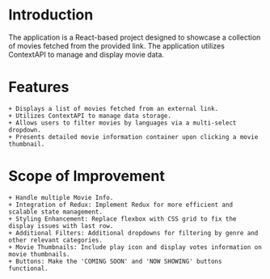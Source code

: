 # Introduction

The application is a React-based project designed to showcase a collection of movies fetched from the provided link. The application utilizes ContextAPI to manage and display movie data.

# Features
    + Displays a list of movies fetched from an external link.
    + Utilizes ContextAPI to manage data storage.
    + Allows users to filter movies by languages via a multi-select dropdown.
    + Presents detailed movie information container upon clicking a movie thumbnail.

# Scope of Improvement
    + Handle multiple Movie Info.
    + Integration of Redux: Implement Redux for more efficient and scalable state management.
    + Styling Enhancement: Replace flexbox with CSS grid to fix the display issues with last row.
    + Additional Filters: Additional dropdowns for filtering by genre and other relevant categories.
    + Movie Thumbnails: Include play icon and display votes information on movie thumbnails.
    + Buttons: Make the 'COMING SOON' and 'NOW SHOWING' buttons functional.